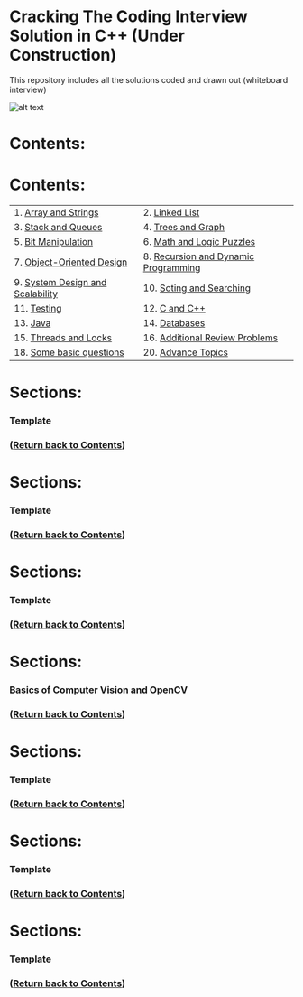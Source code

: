 # Cracking The Coding Interview Solution in C++ (Under Construction)

This repository includes all the solutions coded and drawn out (whiteboard interview) 

![alt text](https://github.com/rchavezj/Cracking_The_Coding_Interview/blob/master/coding_.png)


# Contents:
# Contents: 
|                        |                                          |
| ---------------------- | ---------------------------------------- |
| 1. [Array and Strings](#Array-and-Strings)                  |  2. [Linked List](#Linked-List) |
| 3. [Stack and Queues](#Stack-and-Queues)                    |  4. [Trees and Graph](#Trees-and-Graph)|
| 5. [Bit Manipulation](#Learning-Theory)                     |  6. [Math and Logic Puzzles](#Model-and-Feature-Selection) |
| 7. [Object-Oriented Design](#Curse-of-Dimensionality)       |  8. [Recursion and Dynamic Programming](#Universal-Approximation-of-Neural-Networks) |
| 9. [System Design and Scalability](#Deep-Learning-Motivation)     |  10. [Soting and Searching](#Support-Vector-Machine) |
| 11. [Testing](#Bayesian-Machine-Learning)  |  12. [C and C++](#Regularization) |
| 13. [Java](#Evaluation-of-Machine-Learning-Systems) |  14. [Databases](#Clustering)  |
| 15. [Threads and Locks](#Dimensionality-Reduction)    |  16. [Additional Review Problems](#Basics-of-Natural-Language-Processing) |
| 18. [Some basic questions](#Some-basic-questions)            |  20. [Advance Topics](#Optimization-Procedures) |


# Sections: 
### Template 
### ([Return back to Contents](#Contents))

# Sections: 
### Template 
### ([Return back to Contents](#Contents))

# Sections: 
### Template
### ([Return back to Contents](#Contents))

# Sections: 
### Basics of Computer Vision and OpenCV 
### ([Return back to Contents](#Contents))

# Sections: 
### Template 
### ([Return back to Contents](#Contents))

# Sections: 
### Template
### ([Return back to Contents](#Contents))

# Sections: 
### Template 
### ([Return back to Contents](#Contents))
